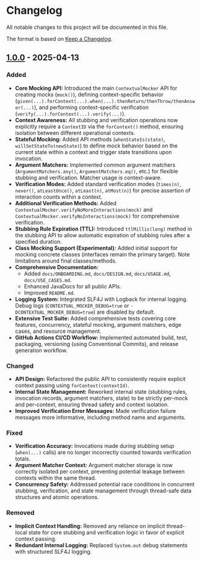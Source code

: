 # Changelog

All notable changes to this project will be documented in this file.

The format is based on [Keep a Changelog](https://keepachangelog.com/en/1.0.0/).

## [1.0.0] - 2025-04-13

### Added

-   **Core Mocking API:** Introduced the main `ContextualMocker` API for creating mocks (`mock()`), defining context-specific behavior (`given(...).forContext(...).when(...).thenReturn/thenThrow/thenAnswer(...)`), and performing context-specific verification (`verify(...).forContext(...).verify(...)`).
-   **Context Awareness:** All stubbing and verification operations now explicitly require a `ContextID` via the `forContext()` method, ensuring isolation between different operational contexts.
-   **Stateful Mocking:** Added API methods (`whenStateIs(state)`, `willSetStateTo(newState)`) to define mock behavior based on the current state within a context and trigger state transitions upon invocation.
-   **Argument Matchers:** Implemented common argument matchers (`ArgumentMatchers.any()`, `ArgumentMatchers.eq()`, etc.) for flexible stubbing and verification. Matcher usage is context-aware.
-   **Verification Modes:** Added standard verification modes (`times(n)`, `never()`, `atLeastOnce()`, `atLeast(n)`, `atMost(n)`) for precise assertion of interaction counts within a context.
-   **Additional Verification Methods:** Added `ContextualMocker.verifyNoMoreInteractions(mock)` and `ContextualMocker.verifyNoInteractions(mock)` for comprehensive verification.
-   **Stubbing Rule Expiration (TTL):** Introduced `ttlMillis(long)` method in the stubbing API to allow automatic expiration of stubbing rules after a specified duration.
-   **Class Mocking Support (Experimental):** Added initial support for mocking concrete classes (interfaces remain the primary target). Note limitations around final classes/methods.
-   **Comprehensive Documentation:**
    -   Added `docs/ONBOARDING.md`, `docs/DESIGN.md`, `docs/USAGE.md`, `docs/USE_CASES.md`.
    -   Enhanced JavaDocs for all public APIs.
    -   Improved `README.md`.
-   **Logging System:** Integrated SLF4J with Logback for internal logging. Debug logs (`CONTEXTUAL_MOCKER_DEBUG=true` or `-DCONTEXTUAL_MOCKER_DEBUG=true`) are disabled by default.
-   **Extensive Test Suite:** Added comprehensive tests covering core features, concurrency, stateful mocking, argument matchers, edge cases, and resource management.
-   **GitHub Actions CI/CD Workflow:** Implemented automated build, test, packaging, versioning (using Conventional Commits), and release generation workflow.

### Changed

-   **API Design:** Refactored the public API to consistently require explicit context passing using `forContext(contextId)`.
-   **Internal State Management:** Reworked internal state (stubbing rules, invocation records, argument matchers, state) to be strictly per-mock and per-context, ensuring thread safety and context isolation.
-   **Improved Verification Error Messages:** Made verification failure messages more informative, including method name and arguments.

### Fixed

-   **Verification Accuracy:** Invocations made during stubbing setup (`when(...)` calls) are no longer incorrectly counted towards verification totals.
-   **Argument Matcher Context:** Argument matcher storage is now correctly isolated per context, preventing potential leakage between contexts within the same thread.
-   **Concurrency Safety:** Addressed potential race conditions in concurrent stubbing, verification, and state management through thread-safe data structures and atomic operations.

### Removed

-   **Implicit Context Handling:** Removed any reliance on implicit thread-local state for core stubbing and verification logic in favor of explicit context passing.
-   **Redundant Internal Logging:** Replaced `System.out` debug statements with structured SLF4J logging.

[Keep a Changelog]: https://keepachangelog.com/en/1.0.0/
[1.0.0]: https://github.com/dallenpyrah/contextualmocker/releases/tag/v1.0.0